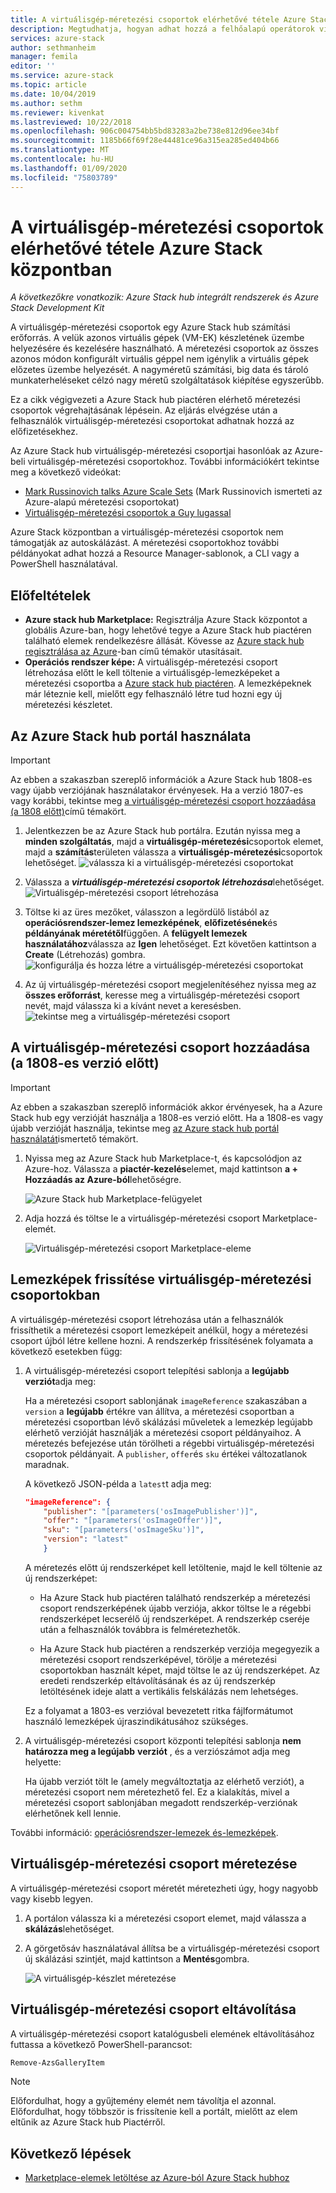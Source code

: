 ```yaml
---
title: A virtuálisgép-méretezési csoportok elérhetővé tétele Azure Stack központban | Microsoft Docs
description: Megtudhatja, hogyan adhat hozzá a felhőalapú operátorok virtuálisgép-méretezési csoportokat Azure Stack hub Marketplace-hez.
services: azure-stack
author: sethmanheim
manager: femila
editor: ''
ms.service: azure-stack
ms.topic: article
ms.date: 10/04/2019
ms.author: sethm
ms.reviewer: kivenkat
ms.lastreviewed: 10/22/2018
ms.openlocfilehash: 906c004754bb5bd83283a2be738e812d96ee34bf
ms.sourcegitcommit: 1185b66f69f28e44481ce96a315ea285ed404b66
ms.translationtype: MT
ms.contentlocale: hu-HU
ms.lasthandoff: 01/09/2020
ms.locfileid: "75803789"
---
```

# <a name="make-virtual-machine-scale-sets-available-in-azure-stack-hub"></a>A virtuálisgép-méretezési csoportok elérhetővé tétele Azure Stack központban

*A következőkre vonatkozik: Azure Stack hub integrált rendszerek és Azure Stack Development Kit*
  
A virtuálisgép-méretezési csoportok egy Azure Stack hub számítási erőforrás. A velük azonos virtuális gépek (VM-EK) készletének üzembe helyezésére és kezelésére használható. A méretezési csoportok az összes azonos módon konfigurált virtuális géppel nem igénylik a virtuális gépek előzetes üzembe helyezését. A nagyméretű számítási, big data és tároló munkaterheléseket célzó nagy méretű szolgáltatások kiépítése egyszerűbb.

Ez a cikk végigvezeti a Azure Stack hub piactéren elérhető méretezési csoportok végrehajtásának lépésein. Az eljárás elvégzése után a felhasználók virtuálisgép-méretezési csoportokat adhatnak hozzá az előfizetésekhez.

Az Azure Stack hub virtuálisgép-méretezési csoportjai hasonlóak az Azure-beli virtuálisgép-méretezési csoportokhoz. További információkért tekintse meg a következő videókat:

* [Mark Russinovich talks Azure Scale Sets](https://channel9.msdn.com/Blogs/Regular-IT-Guy/Mark-Russinovich-Talks-Azure-Scale-Sets/) (Mark Russinovich ismerteti az Azure-alapú méretezési csoportokat)
* [Virtuálisgép-méretezési csoportok a Guy lugassal](https://channel9.msdn.com/Shows/Cloud+Cover/Episode-191-Virtual-Machine-Scale-Sets-with-Guy-Bowerman)

Azure Stack központban a virtuálisgép-méretezési csoportok nem támogatják az autoskálázást. A méretezési csoportokhoz további példányokat adhat hozzá a Resource Manager-sablonok, a CLI vagy a PowerShell használatával.

## <a name="prerequisites"></a>Előfeltételek

* **Azure stack hub Marketplace:** Regisztrálja Azure Stack központot a globális Azure-ban, hogy lehetővé tegye a Azure Stack hub piactéren található elemek rendelkezésre állását. Kövesse az [Azure stack hub regisztrálása az Azure](azure-stack-registration.md)-ban című témakör utasításait.
* **Operációs rendszer képe:** A virtuálisgép-méretezési csoport létrehozása előtt le kell töltenie a virtuálisgép-lemezképeket a méretezési csoportba a [Azure stack hub piactéren](azure-stack-download-azure-marketplace-item.md). A lemezképeknek már léteznie kell, mielőtt egy felhasználó létre tud hozni egy új méretezési készletet.

## <a name="use-the-azure-stack-hub-portal"></a>Az Azure Stack hub portál használata

>[!IMPORTANT]  
> Az ebben a szakaszban szereplő információk a Azure Stack hub 1808-es vagy újabb verziójának használatakor érvényesek. Ha a verzió 1807-es vagy korábbi, tekintse meg [a virtuálisgép-méretezési csoport hozzáadása (a 1808 előtt)](#add-the-virtual-machine-scale-set-prior-to-version-1808)című témakört.

1. Jelentkezzen be az Azure Stack hub portálra. Ezután nyissa meg a **minden szolgáltatás**, majd a **virtuálisgép-méretezési**csoportok elemet, majd a **számítás**területen válassza a **virtuálisgép-méretezési**csoportok lehetőséget.
   ![válassza ki a virtuálisgép-méretezési csoportokat](media/azure-stack-compute-add-scalesets/all-services.png)

2. Válassza a ***virtuálisgép-méretezési csoportok létrehozása***lehetőséget.
   ![Virtuálisgép-méretezési csoport létrehozása](media/azure-stack-compute-add-scalesets/create-scale-set.png)

3. Töltse ki az üres mezőket, válasszon a legördülő listából az **operációsrendszer-lemez lemezképének**, **előfizetésének**és **példányának méretétől**függően. A **felügyelt lemezek használatához**válassza az **Igen** lehetőséget. Ezt követően kattintson a **Create** (Létrehozás) gombra.
    ![konfigurálja és hozza létre a virtuálisgép-méretezési csoportokat](media/azure-stack-compute-add-scalesets/create.png)

4. Az új virtuálisgép-méretezési csoport megjelenítéséhez nyissa meg az **összes erőforrást**, keresse meg a virtuálisgép-méretezési csoport nevét, majd válassza ki a kívánt nevet a keresésben.
   ![tekintse meg a virtuálisgép-méretezési csoport](media/azure-stack-compute-add-scalesets/search.png)

## <a name="add-the-virtual-machine-scale-set-prior-to-version-1808"></a>A virtuálisgép-méretezési csoport hozzáadása (a 1808-es verzió előtt)

>[!IMPORTANT]  
> Az ebben a szakaszban szereplő információk akkor érvényesek, ha a Azure Stack hub egy verzióját használja a 1808-es verzió előtt. Ha a 1808-es vagy újabb verzióját használja, tekintse meg [az Azure stack hub portál használatát](#use-the-azure-stack-hub-portal)ismertető témakört.

1. Nyissa meg az Azure Stack hub Marketplace-t, és kapcsolódjon az Azure-hoz. Válassza a **piactér-kezelés**elemet, majd kattintson **a + Hozzáadás az Azure-ból**lehetőségre.

    ![Azure Stack hub Marketplace-felügyelet](media/azure-stack-compute-add-scalesets/image01.png)

2. Adja hozzá és töltse le a virtuálisgép-méretezési csoport Marketplace-elemét.

    ![Virtuálisgép-méretezési csoport Marketplace-eleme](media/azure-stack-compute-add-scalesets/image02.png)

## <a name="update-images-in-a-virtual-machine-scale-set"></a>Lemezképek frissítése virtuálisgép-méretezési csoportokban

A virtuálisgép-méretezési csoport létrehozása után a felhasználók frissíthetik a méretezési csoport lemezképeit anélkül, hogy a méretezési csoport újból létre kellene hozni. A rendszerkép frissítésének folyamata a következő esetekben függ:

1. A virtuálisgép-méretezési csoport telepítési sablonja a **legújabb** **verziót**adja meg:  

   Ha a méretezési csoport sablonjának `imageReference` szakaszában a `version` a **legújabb** értékre van állítva, a méretezési csoportban a méretezési csoportban lévő skálázási műveletek a lemezkép legújabb elérhető verzióját használják a méretezési csoport példányaihoz. A méretezés befejezése után törölheti a régebbi virtuálisgép-méretezési csoportok példányait. A `publisher`, `offer`és `sku` értékei változatlanok maradnak.

   A következő JSON-példa a `latest`t adja meg:  

    ```json  
    "imageReference": {
        "publisher": "[parameters('osImagePublisher')]",
        "offer": "[parameters('osImageOffer')]",
        "sku": "[parameters('osImageSku')]",
        "version": "latest"
        }
    ```

   A méretezés előtt új rendszerképet kell letöltenie, majd le kell töltenie az új rendszerképet:  

   * Ha Azure Stack hub piactéren található rendszerkép a méretezési csoport rendszerképének újabb verziója, akkor töltse le a régebbi rendszerképet lecserélő új rendszerképet. A rendszerkép cseréje után a felhasználók továbbra is felméretezhetők.

   * Ha Azure Stack hub piactéren a rendszerkép verziója megegyezik a méretezési csoport rendszerképével, törölje a méretezési csoportokban használt képet, majd töltse le az új rendszerképet. Az eredeti rendszerkép eltávolításának és az új rendszerkép letöltésének ideje alatt a vertikális felskálázás nem lehetséges.

   Ez a folyamat a 1803-es verzióval bevezetett ritka fájlformátumot használó lemezképek újraszindikátusához szükséges.

2. A virtuálisgép-méretezési csoport központi telepítési sablonja **nem határozza meg a legújabb** **verziót** , és a verziószámot adja meg helyette:  

    Ha újabb verziót tölt le (amely megváltoztatja az elérhető verziót), a méretezési csoport nem méretezhető fel. Ez a kialakítás, mivel a méretezési csoport sablonjában megadott rendszerkép-verziónak elérhetőnek kell lennie.  

További információ: [operációsrendszer-lemezek és-lemezképek](../user/azure-stack-compute-overview.md#operating-system-disks-and-images).  

## <a name="scale-a-virtual-machine-scale-set"></a>Virtuálisgép-méretezési csoport méretezése

A virtuálisgép-méretezési csoport méretét méretezheti úgy, hogy nagyobb vagy kisebb legyen.

1. A portálon válassza ki a méretezési csoport elemet, majd válassza a **skálázás**lehetőséget.

2. A görgetősáv használatával állítsa be a virtuálisgép-méretezési csoport új skálázási szintjét, majd kattintson a **Mentés**gombra.

     ![A virtuálisgép-készlet méretezése](media/azure-stack-compute-add-scalesets/scale.png)

## <a name="remove-a-virtual-machine-scale-set"></a>Virtuálisgép-méretezési csoport eltávolítása

A virtuálisgép-méretezési csoport katalógusbeli elemének eltávolításához futtassa a következő PowerShell-parancsot:

```powershell  
Remove-AzsGalleryItem
```

> [!NOTE]
> Előfordulhat, hogy a gyűjtemény elemét nem távolítja el azonnal. Előfordulhat, hogy többször is frissítenie kell a portált, mielőtt az elem eltűnik az Azure Stack hub Piactérről.

## <a name="next-steps"></a>Következő lépések

* [Marketplace-elemek letöltése az Azure-ból Azure Stack hubhoz](azure-stack-download-azure-marketplace-item.md)
